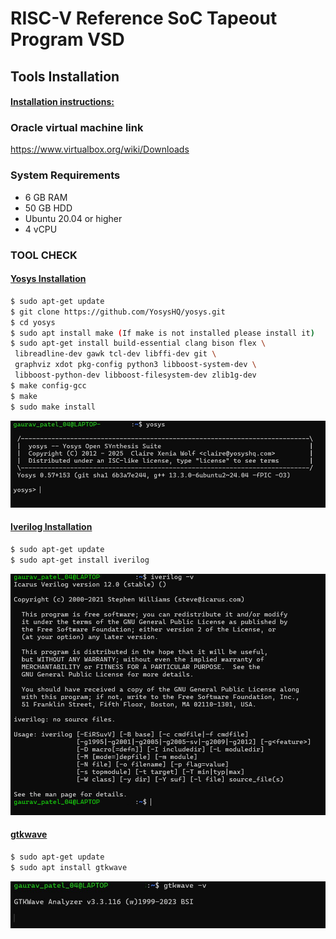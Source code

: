 
# RISC-V Reference SoC Tapeout Program VSD

## Tools Installation

#### <ins>Installation instructions:</ins>
### **Oracle virtual machine link**
https://www.virtualbox.org/wiki/Downloads

### **System Requirements**
- 6 GB RAM
- 50 GB HDD
- Ubuntu 20.04 or higher
- 4 vCPU

### **TOOL CHECK**

#### <ins>**Yosys Installation**</ins>
```bash
$ sudo apt-get update
$ git clone https://github.com/YosysHQ/yosys.git
$ cd yosys
$ sudo apt install make (If make is not installed please install it)
$ sudo apt-get install build-essential clang bison flex \
 libreadline-dev gawk tcl-dev libffi-dev git \
 graphviz xdot pkg-config python3 libboost-system-dev \
 libboost-python-dev libboost-filesystem-dev zlib1g-dev
$ make config-gcc
$ make
$ sudo make install
```
![Alt Text](Images/yosys_installation.jpeg)

#### <ins>**Iverilog Installation**</ins>
```bash
$ sudo apt-get update
$ sudo apt-get install iverilog
```
![Alt Text](Images/iverilog.png)

#### <ins>**gtkwave**</ins>
```bash
$ sudo apt-get update
$ sudo apt install gtkwave
```
![Alt Text](Images/gtkwave_installation.jpeg)


